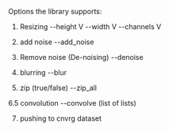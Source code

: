 Options the library supports:

1. Resizing
    --height   V
    --width    V
    --channels V

2. add noise
    --add_noise
    
3. Remove noise (De-noising)
    --denoise

5. blurring
    --blur

6. zip (true/false)
    --zip_all
    
6.5 convolution
    --convolve (list of lists)
    
7. pushing to cnvrg dataset
 
